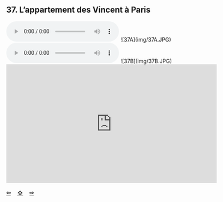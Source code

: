 ## 37. L’appartement des Vincent à Paris

  <audio controls>
    <source src="sound/37A.ogg"></source>
  </audio>
![37A](img/37A.JPG)

  <audio controls>
    <source src="sound/37B.ogg"></source>
  </audio>
![37B](img/37B.JPG)

<iframe width="560" height="315" src="https://www.youtube.com/embed/200ju9pB-PU" frameborder="0" allow="accelerometer; autoplay; encrypted-media; gyroscope; picture-in-picture" allowfullscreen></iframe>

<p style='font-weight:bolder'>
  <a href='36.html' title='Önceki sayfa'>⇦</a>&emsp;
  <a href='..' title='Ana sayfa'>⇧</a>&emsp;
  <a href='38.html' title='Sonraki sayfa'>⇨</a>
</p>